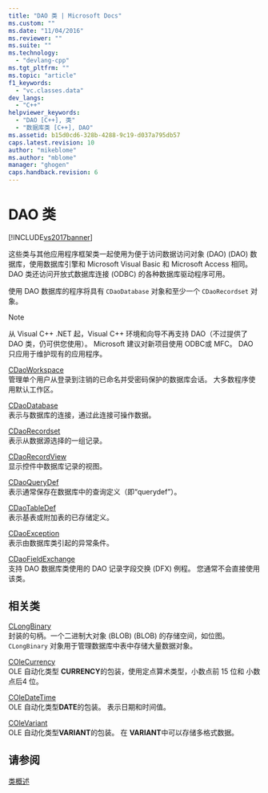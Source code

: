 ```yaml
---
title: "DAO 类 | Microsoft Docs"
ms.custom: ""
ms.date: "11/04/2016"
ms.reviewer: ""
ms.suite: ""
ms.technology: 
  - "devlang-cpp"
ms.tgt_pltfrm: ""
ms.topic: "article"
f1_keywords: 
  - "vc.classes.data"
dev_langs: 
  - "C++"
helpviewer_keywords: 
  - "DAO [C++], 类"
  - "数据库类 [C++], DAO"
ms.assetid: b15d0cd6-328b-4288-9c19-d037a795db57
caps.latest.revision: 10
author: "mikeblome"
ms.author: "mblome"
manager: "ghogen"
caps.handback.revision: 6
---
```

# DAO 类
[!INCLUDE[vs2017banner](../assembler/inline/includes/vs2017banner.md)]

这些类与其他应用程序框架类一起使用为便于访问数据访问对象 \(DAO\) \(DAO\) 数据库，使用数据库引擎和 Microsoft Visual Basic 和 Microsoft Access 相同。  DAO 类还访问开放式数据库连接 \(ODBC\) 的各种数据库驱动程序可用。  
  
 使用 DAO 数据库的程序将具有 `CDaoDatabase` 对象和至少一个 `CDaoRecordset` 对象。  
  
> [!NOTE]
>  从 Visual C\+\+ .NET 起，Visual C\+\+ 环境和向导不再支持 DAO（不过提供了 DAO 类，仍可供您使用）。  Microsoft 建议对新项目使用 ODBC或 MFC。  DAO 只应用于维护现有的应用程序。  
  
 [CDaoWorkspace](../mfc/reference/cdaoworkspace-class.md)  
 管理单个用户从登录到注销的已命名并受密码保护的数据库会话。  大多数程序使用默认工作区。  
  
 [CDaoDatabase](../mfc/reference/cdaodatabase-class.md)  
 表示与数据库的连接，通过此连接可操作数据。  
  
 [CDaoRecordset](../mfc/reference/cdaorecordset-class.md)  
 表示从数据源选择的一组记录。  
  
 [CDaoRecordView](../mfc/reference/cdaorecordview-class.md)  
 显示控件中数据库记录的视图。  
  
 [CDaoQueryDef](../mfc/reference/cdaoquerydef-class.md)  
 表示通常保存在数据库中的查询定义（即“querydef”）。  
  
 [CDaoTableDef](../mfc/reference/cdaotabledef-class.md)  
 表示基表或附加表的已存储定义。  
  
 [CDaoException](../mfc/reference/cdaoexception-class.md)  
 表示由数据库类引起的异常条件。  
  
 [CDaoFieldExchange](../mfc/reference/cdaofieldexchange-class.md)  
 支持 DAO 数据库类使用的 DAO 记录字段交换 \(DFX\) 例程。  您通常不会直接使用该类。  
  
## 相关类  
 [CLongBinary](../mfc/reference/clongbinary-class.md)  
 封装的句柄。一个二进制大对象 \(BLOB\) \(BLOB\) 的存储空间，如位图。  `CLongBinary` 对象用于管理数据库中表中存储大量数据对象。  
  
 [COleCurrency](../mfc/reference/colecurrency-class.md)  
 OLE 自动化类型 **CURRENCY**的包装，使用定点算术类型，小数点前 15 位和 小数点后4 位。  
  
 [COleDateTime](../atl-mfc-shared/reference/coledatetime-class.md)  
 OLE 自动化类型**DATE**的包装。  表示日期和时间值。  
  
 [COleVariant](../mfc/reference/colevariant-class.md)  
 OLE 自动化类型**VARIANT**的包装。  在 **VARIANT**中可以存储多格式数据。  
  
## 请参阅  
 [类概述](../mfc/class-library-overview.md)